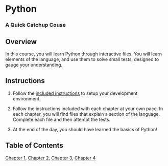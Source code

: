 # Python

### A Quick Catchup Couse

## Overview

In this course, you will learn Python through interactive files. You will learn elements of the language, and use them to solve small tests, designed to gauge your understanding.

## Instructions

1. Follow the [included instructions](./SettingUpDevEnv.md) to setup your development environment. 
   
2. Follow the instructions included with each chapter at your own pace. In each chapter, you will find files that explain a section of the language. Complete each file and then attempt the tests. 

3. At the end of the day, you should have learned the basics of Python!

## Table of Contents

[Chapter 1](./Chapter1), [Chapter 2](./Chapter2), [Chapter 3](./Chapter3), [Chapter 4](./Chapter4)
